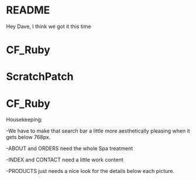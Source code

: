 # README

Hey Dave, I think we got it this time
# CF_Ruby
# ScratchPatch
# CF_Ruby


Housekeeping:

-We have to make that search bar a little more aesthetically pleasing when it gets below 768px.

-ABOUT and ORDERS need the whole Spa treatment

-INDEX and CONTACT need a little work content

-PRODUCTS just needs a nice look for the details below each picture.
